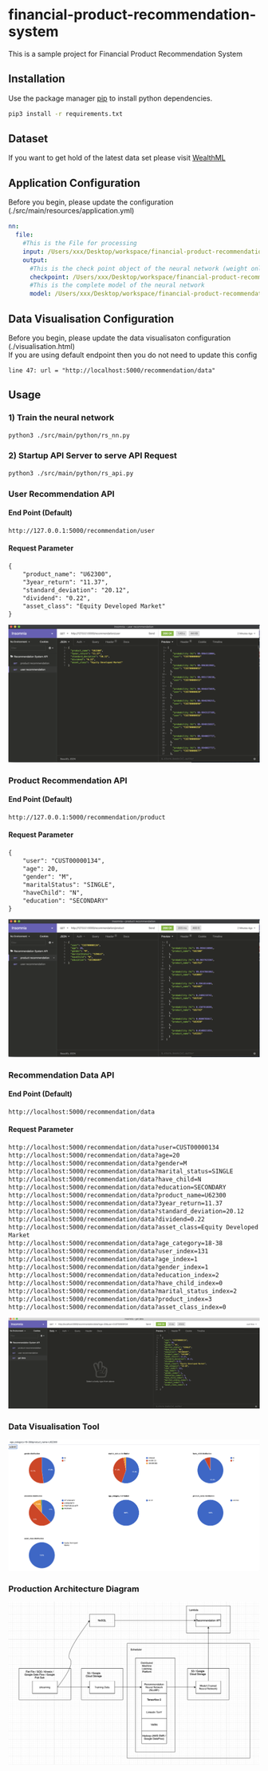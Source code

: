 # financial-product-recommendation-system
This is a sample project for Financial Product Recommendation System


## Installation
Use the package manager [pip](https://pip.pypa.io/en/stable/) to install python dependencies.

```bash
pip3 install -r requirements.txt
```

## Dataset
If you want to get hold of the latest data set please visit [WealthML](https://github.com/twinzom/WealthML)

## Application Configuration
Before you begin, please update the configuration (./src/main/resources/application.yml)
```yaml
nn:
  file:
    #This is the File for processing
    input: /Users/xxx/Desktop/workspace/financial-product-recommendation-system/src/main/resources/CUST_INVESTMENT.csv
    output:
      #This is the check point object of the neural network (weight only)
      checkpoint: /Users/xxx/Desktop/workspace/financial-product-recommendation-system/output/checkpoint/
      #This is the complete model of the neural network
      model: /Users/xxx/Desktop/workspace/financial-product-recommendation-system/output/model/recommendation_system_model/
```
## Data Visualisation Configuration
Before you begin, please update the data visualisaton configuration (./visualisation.html) <br/>
If you are using default endpoint then you do not need to update this config
```
line 47: url = "http://localhost:5000/recommendation/data"
```

## Usage
### 1) Train the neural network
```bash
python3 ./src/main/python/rs_nn.py
```
### 2) Startup API Server to serve API Request
```bash
python3 ./src/main/python/rs_api.py
```

### User Recommendation API
#### End Point (Default)
```
http://127.0.0.1:5000/recommendation/user
```
#### Request Parameter
```
{
	"product_name": "U62300",
	"3year_return": "11.37",
	"standard_deviation": "20.12",
	"dividend": "0.22",
	"asset_class": "Equity Developed Market"
}
```
![Image of User Recommendation API](api-doc/user_recommendation.png)

### Product Recommendation API
#### End Point (Default)
```
http://127.0.0.1:5000/recommendation/product
```
#### Request Parameter
```
{
	"user": "CUST00000134",
	"age": 20,
	"gender": "M",
	"maritalStatus": "SINGLE",
	"haveChild": "N",
	"education": "SECONDARY"
}
```
![Image of Product Recommendation API](api-doc/product_recommendation.png)

### Recommendation Data API
#### End Point (Default)
```
http://localhost:5000/recommendation/data
```
#### Request Parameter
```
http://localhost:5000/recommendation/data?user=CUST00000134
http://localhost:5000/recommendation/data?age=20
http://localhost:5000/recommendation/data?gender=M
http://localhost:5000/recommendation/data?marital_status=SINGLE
http://localhost:5000/recommendation/data?have_child=N
http://localhost:5000/recommendation/data?education=SECONDARY
http://localhost:5000/recommendation/data?product_name=U62300
http://localhost:5000/recommendation/data?3year_return=11.37
http://localhost:5000/recommendation/data?standard_deviation=20.12
http://localhost:5000/recommendation/data?dividend=0.22
http://localhost:5000/recommendation/data?asset_class=Equity Developed Market
http://localhost:5000/recommendation/data?age_category=18-38
http://localhost:5000/recommendation/data?user_index=131
http://localhost:5000/recommendation/data?age_index=1
http://localhost:5000/recommendation/data?gender_index=1
http://localhost:5000/recommendation/data?education_index=2
http://localhost:5000/recommendation/data?have_child_index=0
http://localhost:5000/recommendation/data?marital_status_index=2
http://localhost:5000/recommendation/data?product_index=3
http://localhost:5000/recommendation/data?asset_class_index=0
```
![Image of Recommendation Data API](api-doc/recommendation_data.png)

### Data Visualisation Tool
![Image of Data Visualisation Tool](api-doc/visualisation.png)

### Production Architecture Diagram
![Image of Data Visualisation Tool](api-doc/architecture.png)
